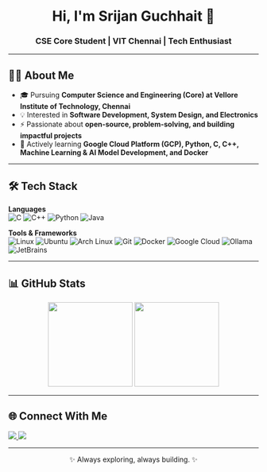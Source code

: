 <!-- Profile Header -->
<h1 align="center">Hi, I'm Srijan Guchhait 👋</h1>
<h3 align="center">CSE Core Student | VIT Chennai | Tech Enthusiast</h3>

---

<!-- About Me Section -->
## 👨‍💻 About Me
- 🎓 Pursuing **Computer Science and Engineering (Core) at Vellore Institute of Technology, Chennai**  
- 💡 Interested in **Software Development, System Design, and Electronics**  
- ⚡ Passionate about **open-source, problem-solving, and building impactful projects**  
- 🌱 Actively learning **Google Cloud Platform (GCP), Python, C, C++, Machine Learning & AI Model Development, and Docker**  

---

<!-- Tech Stack Section -->
## 🛠️ Tech Stack

**Languages**  
![C](https://img.shields.io/badge/C-A8B9CC?style=for-the-badge&logo=c&logoColor=white)  ![C++](https://img.shields.io/badge/C++-00599C?style=for-the-badge&logo=c%2B%2B&logoColor=white)  ![Python](https://img.shields.io/badge/Python-3776AB?style=for-the-badge&logo=python&logoColor=white)  ![Java](https://img.shields.io/badge/Java-ED8B00?style=for-the-badge&logo=openjdk&logoColor=white)  

**Tools & Frameworks**  
![Linux](https://img.shields.io/badge/Linux-FCC624?style=for-the-badge&logo=linux&logoColor=black)  ![Ubuntu](https://img.shields.io/badge/Ubuntu-E95420?style=for-the-badge&logo=ubuntu&logoColor=white)  ![Arch Linux](https://img.shields.io/badge/Arch_Linux-1793D1?style=for-the-badge&logo=arch-linux&logoColor=white)  ![Git](https://img.shields.io/badge/Git-F05032?style=for-the-badge&logo=git&logoColor=white)  ![Docker](https://img.shields.io/badge/Docker-2496ED?style=for-the-badge&logo=docker&logoColor=white)  ![Google Cloud](https://img.shields.io/badge/Google_Cloud-4285F4?style=for-the-badge&logo=google-cloud&logoColor=white)  ![Ollama](https://img.shields.io/badge/Ollama-000000?style=for-the-badge&logo=llama&logoColor=white)  ![JetBrains](https://img.shields.io/badge/JetBrains_Student_Pack-000000?style=for-the-badge&logo=jetbrains&logoColor=white)

---

<!-- GitHub Stats -->
## 📊 GitHub Stats
<p align="center">
  <img src="https://github-readme-stats.vercel.app/api?username=qwertystars&show_icons=true&theme=tokyonight&hide_border=true" height="170"/>
  <img src="https://github-readme-stats.vercel.app/api/top-langs/?username=qwertystars&layout=compact&theme=tokyonight&hide_border=true" height="170"/>
</p>

---

<!-- Connect Section -->
## 🌐 Connect With Me
<p align="left">
  <a href="https://www.linkedin.com/in/srijan-guchhait-200572288" target="_blank">
    <img src="https://img.shields.io/badge/LinkedIn-0A66C2?style=for-the-badge&logo=linkedin&logoColor=white"/>
  </a>
  <a href="mailto:srijan.guchhait@gmail.com" target="_blank">
    <img src="https://img.shields.io/badge/Email-D14836?style=for-the-badge&logo=gmail&logoColor=white"/>
  </a>
</p>

---

<p align="center">✨ Always exploring, always building. ✨</p>
